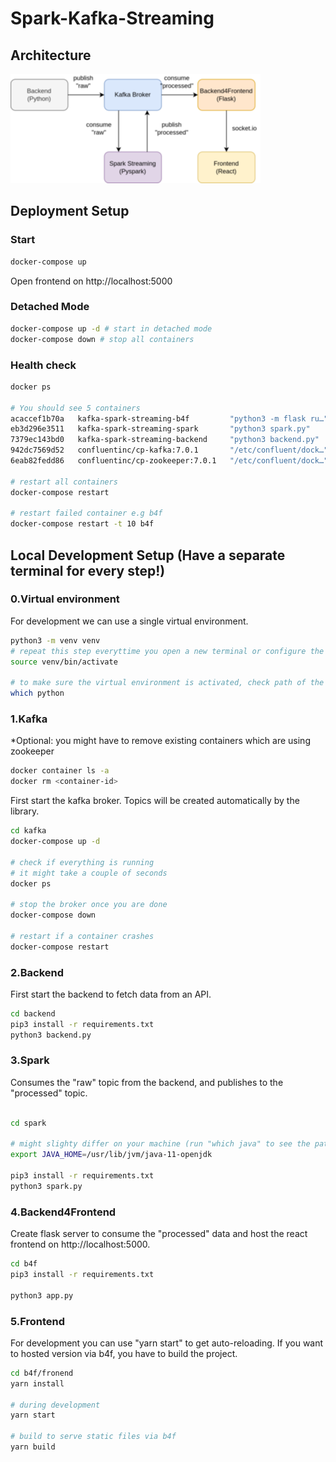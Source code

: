 # Spark-Kafka-Streaming

## Architecture 

![architecture](architecture.png)

## Deployment Setup 

### Start 
```bash 
docker-compose up 
```
Open frontend on http://localhost:5000

### Detached Mode
```bash 
docker-compose up -d # start in detached mode
docker-compose down # stop all containers
```
### Health check 
```bash 
docker ps 

# You should see 5 containers
acaccef1b70a   kafka-spark-streaming-b4f         "python3 -m flask ru…"   3 minutes ago   Up 15 seconds             0.0.0.0:5000->5000/tcp, :::5000->5000/tcp   b4f
eb3d296e3511   kafka-spark-streaming-spark       "python3 spark.py"       3 minutes ago   Up 15 seconds                                                         spark
7379ec143bd0   kafka-spark-streaming-backend     "python3 backend.py"     3 minutes ago   Up 15 seconds                                                         backend
942dc7569d52   confluentinc/cp-kafka:7.0.1       "/etc/confluent/dock…"   3 minutes ago   Up 30 seconds (healthy)   0.0.0.0:9092->9092/tcp, :::9092->9092/tcp   broker
6eab82fedd86   confluentinc/cp-zookeeper:7.0.1   "/etc/confluent/dock…"   3 minutes ago   Up 54 seconds             2181/tcp, 2888/tcp, 3888/tcp                zookeeper

# restart all containers
docker-compose restart

# restart failed container e.g b4f
docker-compose restart -t 10 b4f
```

## Local Development Setup (Have a separate terminal for every step!)

### 0.Virtual environment
For development we can use a single virtual environment.
```bash 
python3 -m venv venv 
# repeat this step everyttime you open a new terminal or configure the virtual environment in your IDE.
source venv/bin/activate

# to make sure the virtual environment is activated, check path of the python interpreter
which python
```
### 1.Kafka 
*Optional: you might have to remove existing containers which are using zookeeper
```bash 
docker container ls -a
docker rm <container-id>
```

First start the kafka broker. Topics will be created automatically by the library.
```bash 
cd kafka 
docker-compose up -d

# check if everything is running
# it might take a couple of seconds
docker ps

# stop the broker once you are done
docker-compose down

# restart if a container crashes
docker-compose restart
```

### 2.Backend 
First start the backend to fetch data from an API.
```bash 
cd backend
pip3 install -r requirements.txt
python3 backend.py
```

### 3.Spark
Consumes the "raw" topic from the backend, and publishes to the "processed" topic.
```bash 

cd spark

# might slighty differ on your machine (run "which java" to see the path)
export JAVA_HOME=/usr/lib/jvm/java-11-openjdk

pip3 install -r requirements.txt
python3 spark.py
```

### 4.Backend4Frontend
Create flask server to consume the "processed" data and host the react frontend on http://localhost:5000.
```bash
cd b4f
pip3 install -r requirements.txt

python3 app.py
```

### 5.Frontend
For development you can use "yarn start" to get auto-reloading. If you want to hosted version via b4f, you have to build the project.
```bash
cd b4f/fronend
yarn install

# during development
yarn start

# build to serve static files via b4f
yarn build
```
